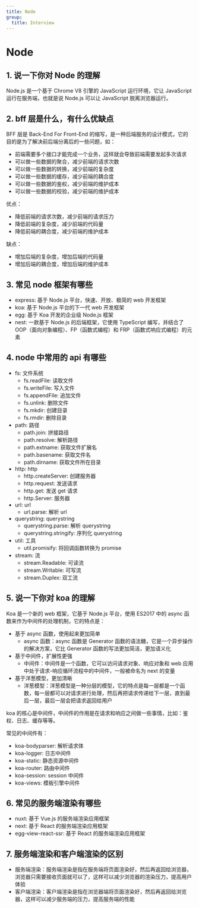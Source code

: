 ```yaml
---
title: Node
group:
  title: Interview
---
```


# Node

## 1. 说一下你对 Node 的理解

Node.js 是一个基于 Chrome V8 引擎的 JavaScript 运行环境，它让 JavaScript 运行在服务端，也就是说 Node.js 可以让 JavaScript 脱离浏览器运行。

## 2. bff 层是什么，有什么优缺点

BFF 层是 Back-End For Front-End 的缩写，是一种后端服务的设计模式，它的目的是为了解决前后端分离后的一些问题，如：

- 前端需要多个接口才能完成一个业务，这样就会导致前端需要发起多次请求
- 可以做一些数据的聚合，减少前端的请求次数
- 可以做一些数据的转换，减少前端的复杂度
- 可以做一些数据的缓存，减少前端的耦合度
- 可以做一些数据的鉴权，减少前端的维护成本
- 可以做一些数据的校验，减少前端的维护成本

优点：

- 降低前端的请求次数，减少前端的请求压力
- 降低前端的复杂度，减少前端的代码量
- 降低前端的耦合度，减少前端的维护成本

缺点：

- 增加后端的复杂度，增加后端的代码量
- 增加后端的耦合度，增加后端的维护成本

## 3. 常见 node 框架有哪些

- express: 基于 Node.js 平台，快速、开放、极简的 web 开发框架
- koa: 基于 Node.js 平台的下一代 web 开发框架
- egg: 基于 Koa 开发的企业级 Node.js 框架
- nest: 一款基于 Node.js 的后端框架，它使用 TypeScript 编写，并结合了 OOP（面向对象编程）、FP（函数式编程）和 FRP（函数式响应式编程）的元素

## 4. node 中常用的 api 有哪些

- fs: 文件系统
  - fs.readFile: 读取文件
  - fs.writeFile: 写入文件
  - fs.appendFile: 追加文件
  - fs.unlink: 删除文件
  - fs.mkdir: 创建目录
  - fs.rmdir: 删除目录
- path: 路径
  - path.join: 拼接路径
  - path.resolve: 解析路径
  - path.extname: 获取文件扩展名
  - path.basename: 获取文件名
  - path.dirname: 获取文件所在目录
- http: http
  - http.createServer: 创建服务器
  - http.request: 发送请求
  - http.get: 发送 get 请求
  - http.Server: 服务器
- url: url
  - url.parse: 解析 url
- querystring: querystring
  - querystring.parse: 解析 querystring
  - querystring.stringify: 序列化 querystring
- util: 工具
  - util.promisify: 将回调函数转换为 promise
- stream: 流
  - stream.Readable: 可读流
  - stream.Writable: 可写流
  - stream.Duplex: 双工流

## 5. 说一下你对 koa 的理解

Koa 是一个新的 web 框架，它基于 Node.js 平台，使用 ES2017 中的 async 函数来作为中间件的处理机制，它的特点是：

- 基于 async 函数，使用起来更加简单
  - async 函数：async 函数是 Generator 函数的语法糖，它是一个异步操作的解决方案，它比 Generator 函数的写法更加简洁，更加语义化
- 基于中间件，扩展性更强
  - 中间件：中间件是一个函数，它可以访问请求对象、响应对象和 web 应用中处于请求-响应循环流程中的中间件，一般被命名为 next 的变量
- 基于洋葱模型，更加清晰
  - 洋葱模型：洋葱模型是一种分层的模型，它的特点是每一层都是一个函数，每一层都可以对请求进行处理，然后再把请求传递给下一层，直到最后一层，最后一层会把请求返回给用户

koa 的核心是中间件，中间件的作用是在请求和响应之间做一些事情，比如：鉴权、日志、缓存等等。

常见的中间件有：

- koa-bodyparser: 解析请求体
- koa-logger: 日志中间件
- koa-static: 静态资源中间件
- koa-router: 路由中间件
- koa-session: session 中间件
- koa-views: 模板引擎中间件

## 6. 常见的服务端渲染有哪些

- nuxt: 基于 Vue.js 的服务端渲染应用框架
- next: 基于 React 的服务端渲染应用框架
- egg-view-react-ssr: 基于 React 的服务端渲染应用框架

## 7. 服务端渲染和客户端渲染的区别

- 服务端渲染：服务端渲染是指在服务端将页面渲染好，然后再返回给浏览器，浏览器只需要接收页面就可以了，这样可以减少浏览器的渲染压力，提高用户体验
- 客户端渲染：客户端渲染是指在浏览器端将页面渲染好，然后再返回给浏览器，这样可以减少服务端的压力，提高服务端的性能
